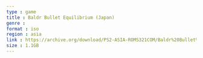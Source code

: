 ```yaml
---
type : game
title : Baldr Bullet Equilibrium (Japan)
genre : 
format : iso
region : asia
link : https://archive.org/download/PS2-ASIA-ROMS321COM/Baldr%20Bullet%20Equilibrium%20%28Japan%29.7z
size : 1.1GB
---
```

